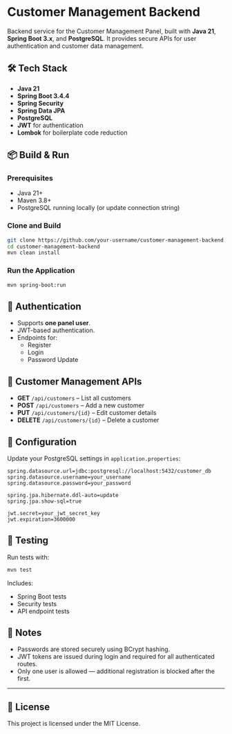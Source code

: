 # Customer Management Backend

Backend service for the Customer Management Panel, built with **Java 21**, **Spring Boot 3.x**, and **PostgreSQL**. It provides secure APIs for user authentication and customer data management.

## 🛠️ Tech Stack

- **Java 21**
- **Spring Boot 3.4.4**
- **Spring Security**
- **Spring Data JPA**
- **PostgreSQL**
- **JWT** for authentication
- **Lombok** for boilerplate code reduction

## 📦 Build & Run

### Prerequisites

- Java 21+
- Maven 3.8+
- PostgreSQL running locally (or update connection string)

### Clone and Build

```bash
git clone https://github.com/your-username/customer-management-backend.git
cd customer-management-backend
mvn clean install
```

### Run the Application

```bash
mvn spring-boot:run
```

## 🔐 Authentication

- Supports **one panel user**.
- JWT-based authentication.
- Endpoints for:
  - Register
  - Login
  - Password Update

## 👥 Customer Management APIs

- **GET** `/api/customers` – List all customers
- **POST** `/api/customers` – Add a new customer
- **PUT** `/api/customers/{id}` – Edit customer details
- **DELETE** `/api/customers/{id}` – Delete a customer

## 🔧 Configuration

Update your PostgreSQL settings in `application.properties`:

```properties
spring.datasource.url=jdbc:postgresql://localhost:5432/customer_db
spring.datasource.username=your_username
spring.datasource.password=your_password

spring.jpa.hibernate.ddl-auto=update
spring.jpa.show-sql=true

jwt.secret=your_jwt_secret_key
jwt.expiration=3600000
```

## 🧪 Testing

Run tests with:

```bash
mvn test
```

Includes:

- Spring Boot tests
- Security tests
- API endpoint tests

## 📌 Notes

- Passwords are stored securely using BCrypt hashing.
- JWT tokens are issued during login and required for all authenticated routes.
- Only one user is allowed — additional registration is blocked after the first.

---

## 📄 License

This project is licensed under the MIT License.
